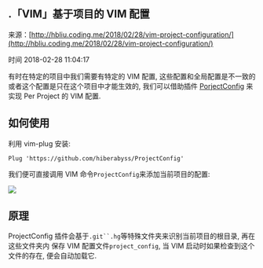 ## .「VIM」基于项目的 VIM 配置

来源：[http://hbliu.coding.me/2018/02/28/vim-project-configuration/](http://hbliu.coding.me/2018/02/28/vim-project-configuration/)

时间 2018-02-28 11:04:17

 
有时在特定的项目中我们需要有特定的 VIM 配置, 这些配置和全局配置是不一致的 或者这个配置是只在这个项目中才能生效的, 我们可以借助插件 [PorjectConfig][1] 来实现 Per Project 的 VIM 配置. 
 
## 如何使用 
 
利用 vim-plug 安装:

```
Plug 'https://github.com/hiberabyss/ProjectConfig'

```
 
我们便可直接调用 VIM 命令`ProjectConfig`来添加当前项目的配置: 
 

![][0]
 
## 原理 
 
ProjectConfig 插件会基于`.git``.hg`等特殊文件夹来识别当前项目的根目录, 再在这些文件夹内 保存 VIM 配置文件`project_config`, 当 VIM 启动时如果检查到这个文件的存在, 便会自动加载它. 
 


[1]: https://github.com/hiberabyss/ProjectConfig
[0]: https://img2.tuicool.com/aYNVjuZ.png